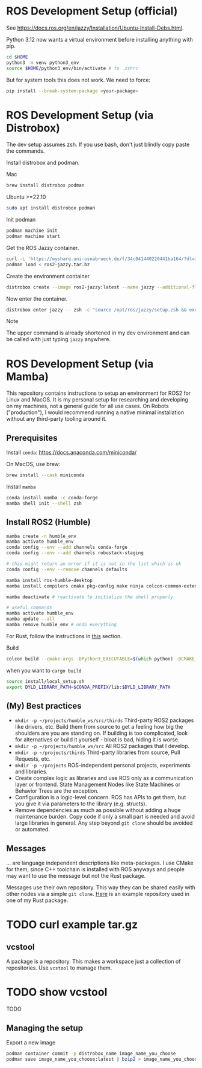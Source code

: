 # ROS Development Setup (official)
See https://docs.ros.org/en/jazzy/Installation/Ubuntu-Install-Debs.html.

Python 3.12 now wants a virtual environment before installing anything with pip.
```zsh
cd $HOME
python3 -m venv python3_env
source $HOME/python3_env/bin/activate # to .zshrc
```

But for system tools this does not work. We need to force:
```zsh
pip install --break-system-package <your-package>
```

# ROS Development Setup (via Distrobox)

The dev setup assumes zsh. If you use bash, don't just blindly copy paste the commands.

Install distrobox and podman.

Mac
```zsh
brew install distrobox podman
```

Ubuntu >=22.10
```zsh
sudo apt install distrobox podman
```

Init podman
```zsh
podman machine init
podman machine start
```

Get the ROS Jazzy container.
```zsh
curl -L 'https://myshare.uni-osnabrueck.de/f/34c041440220441ba164/?dl=1' -o ros2-jazzy.tar.bz
podman load < ros2-jazzy.tar.bz
```

Create the environment container
```zsh
distrobox create --image ros2-jazzy:latest --name jazzy --additional-flags "--entrypoint /bin/zsh"
```

Now enter the container.
```zsh
distrobox enter jazzy -- zsh -c "source /opt/ros/jazzy/setup.zsh && exec zsh"
```

> [!NOTE]
> The upper command is already shortened in my dev environment and can be called with just typing `jazzy` anywhere.

# ROS Development Setup (via Mamba)

This repository contains instructions to setup an environment for ROS2 for Linux and MacOS. It is my personal setup for researching and developing on my machines, not a general guide for all use cases. On Robots ("production"), I would recommend running a native minimal installation without any third-party tooling around it.

## Prerequisites

Install `conda`: https://docs.anaconda.com/miniconda/

On MacOS, use brew:
```zsh
brew install --cask miniconda
```

Install `mamba`
```zsh
conda install mamba -c conda-forge
mamba shell init --shell zsh
```

## Install ROS2 (Humble)
```bash
mamba create -n humble_env
mamba activate humble_env
conda config --env --add channels conda-forge
conda config --env --add channels robostack-staging

# this might return an error if it is not in the list which is ok
conda config --env --remove channels defaults

mamba install ros-humble-desktop
mamba install compilers cmake pkg-config make ninja colcon-common-extensions catkin_tools rosdep

mamba deactivate # reactivate to initialize the shell properly

# useful commands
mamba activate humble_env
mamba update --all
mamba remove humble_env # undo everything
```

For Rust, follow the instructions in [this](./rust/README.md) section.

Build
```zsh
colcon build --cmake-args -DPython3_EXECUTABLE=$(which python) -DCMAKE_C_COMPILER=/usr/bin/cc -DCMAKE_CXX_COMPILER=/usr/bin/c++ -DPython3_NumPy_INCLUDE_DIRS=$(python -c "import numpy; print(numpy.get_include())")
```

when you want to `cargo build`
```zsh
source install/local_setup.sh
export DYLD_LIBRARY_PATH=$CONDA_PREFIX/lib:$DYLD_LIBRARY_PATH
```

## (My) Best practices

- `mkdir -p ~/projects/humble_ws/src/thirds` Third-party ROS2 packages like drivers, etc. Build them from source to get a feeling how big the shoulders are you are standing on. If building is too complicated, look for alternatives or build it yourself - bloat is bad, hiding it is worse.
- `mkdir -p ~/projects/humble_ws/src` All ROS2 packages that I develop.
- `mkdir -p ~/projects/thirds` Third-party libraries from source, Pull Requests, etc. 
- `mkdir -p ~/projects` ROS-independent personal projects, experiments and libraries.
- Create complex logic as libraries and use ROS only as a communication layer or frontend. State Management Nodes like State Machines or Behavior Trees are the exception.
- Configuration is a logic-level concern. ROS has APIs to get them, but you give it via parameters to the library (e.g. structs). 
- Remove dependencies as much as possible without adding a huge maintenance burden. Copy code if only a small part is needed and avoid large libraries in general. Any step beyond `git clone` should be avoided or automated.

## Messages
... are language independent descriptions like meta-packages. I use CMake for them, since C++ toolchain is installed with ROS anyways and people may want to use the message but not the Rust package.

Messages use their own repository. This way they can be shared easily with other nodes via a simple `git clone`. [Here](https://github.com/stelzo/lifis_msgs) is an example repository used in one of my Rust package.

# TODO curl example tar.gz

## vcstool
A package is a repository. This makes a workspace just a collection of repositories. Use `vcstool` to manage them.

# TODO show vcstool
TODO

## Managing the setup

Export a new image
```zsh
podman container commit -p distrobox_name image_name_you_choose
podman save image_name_you_choose:latest | bzip2 > image_name_you_choose.tar.bz
```


